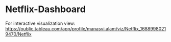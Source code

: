 # Netflix-Dashboard

For interactive visualization view: https://public.tableau.com/app/profile/manasvi.alam/viz/Netflix_16889980219470/Netflix
